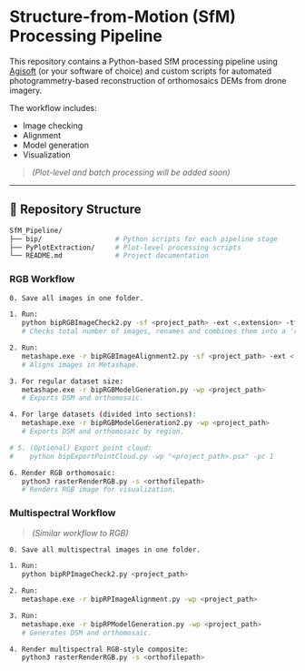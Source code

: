 # Structure-from-Motion (SfM) Processing Pipeline

This repository contains a Python-based SfM processing pipeline using [Agisoft](https://www.agisoft.com/) (or your software of choice) and custom scripts for automated photogrammetry-based reconstruction of orthomosaics DEMs from drone imagery.

The workflow includes:
- Image checking  
- Alignment  
- Model generation  
- Visualization

> *(Plot-level and batch processing will be added soon)*

---

## 📁 Repository Structure
```bash
SfM_Pipeline/
├── bip/                  # Python scripts for each pipeline stage
├── PyPlotExtraction/     # Plot-level processing scripts
└── README.md             # Project documentation
```


### **RGB Workflow**

```bash
0. Save all images in one folder.

1. Run:
   python bipRGBImageCheck2.py -sf <project_path> -ext <.extension> -tf <project_path>
   # Checks total number of images, renames and combines them into a 'renamed' folder.

2. Run:
   metashape.exe -r bipRGBImageAlignment2.py -sf <project_path> -ext <.extension> -tf <project_path>
   # Aligns images in Metashape.

3. For regular dataset size:
   metashape.exe -r bipRGBModelGeneration.py -wp <project_path>
   # Exports DSM and orthomosaic.

4. For large datasets (divided into sections):
   metashape.exe -r bipRGBModelGeneration2.py -wp <project_path>
   # Exports DSM and orthomosaic by region.

# 5. (Optional) Export point cloud:
#    python bipExportPointCloud.py -wp "<project_path>.psx" -pc 1

6. Render RGB orthomosaic:
   python3 rasterRenderRGB.py -s <orthofilepath>
   # Renders RGB image for visualization.
```
### **Multispectral Workflow**
> *(Similar workflow to RGB)*

```bash
0. Save all multispectral images in one folder.

1. Run:
   python bipRPImageCheck2.py <project_path>

2. Run:
   metashape.exe -r bipRPImageAlignment.py -wp <project_path>

3. Run:
   metashape.exe -r bipRPModelGeneration.py -wp <project_path>
   # Generates DSM and orthomosaic.

4. Render multispectral RGB-style composite:
   python3 rasterRenderRGB.py -s <orthofilepath>
```
